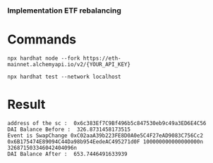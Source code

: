 ### Implementation ETF rebalancing

# Commands
```
npx hardhat node --fork https://eth-mainnet.alchemyapi.io/v2/{YOUR_API_KEY}

npx hardhat test --network localhost
```

# Result
```
address of the sc :  0x6c383Ef7C9Bf496b5c847530eb9c49a3ED6E4C56
DAI Balance Before :  326.8731458173515
Event is SwapChange 0xC02aaA39b223FE8D0A0e5C4F27eAD9083C756Cc2 0x6B175474E89094C44Da98b954EedeAC495271d0F 100000000000000000n 326871503346042404096n
DAI Balance After :  653.7446491633939
```